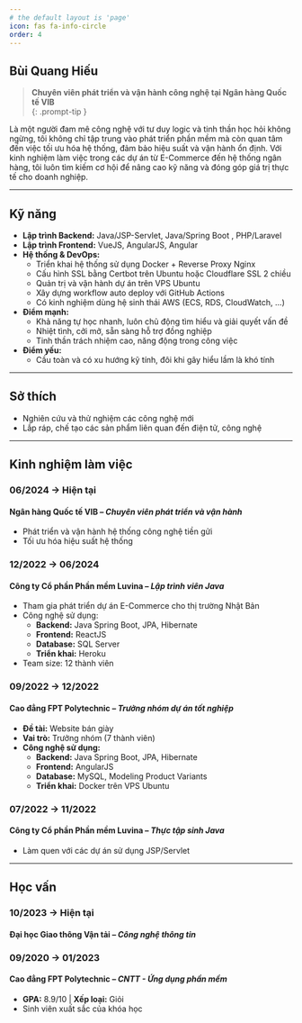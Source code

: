 ```yaml
---
# the default layout is 'page'
icon: fas fa-info-circle
order: 4
---
```


## Bùi Quang Hiếu

> **Chuyên viên phát triển và vận hành công nghệ tại Ngân hàng Quốc tế VIB**  
{: .prompt-tip }

Là một người đam mê công nghệ với tư duy logic và tinh thần học hỏi không ngừng, tôi không chỉ tập trung vào phát triển phần mềm mà còn quan tâm đến việc tối ưu hóa hệ thống, đảm bảo hiệu suất và vận hành ổn định. Với kinh nghiệm làm việc trong các dự án từ E-Commerce đến hệ thống ngân hàng, tôi luôn tìm kiếm cơ hội để nâng cao kỹ năng và đóng góp giá trị thực tế cho doanh nghiệp.

---

## Kỹ năng

- **Lập trình Backend:** Java/JSP-Servlet, Java/Spring Boot , PHP/Laravel
- **Lập trình Frontend:** VueJS, AngularJS, Angular
- **Hệ thống & DevOps:**  
  - Triển khai hệ thống sử dụng Docker + Reverse Proxy Nginx  
  - Cấu hình SSL bằng Certbot trên Ubuntu hoặc Cloudflare SSL 2 chiều  
  - Quản trị và vận hành dự án trên VPS Ubuntu  
  - Xây dựng workflow auto deploy với GitHub Actions  
  - Có kinh nghiệm dùng hệ sinh thái AWS (ECS, RDS, CloudWatch, ...)
- **Điểm mạnh:**  
  - Khả năng tự học nhanh, luôn chủ động tìm hiểu và giải quyết vấn đề  
  - Nhiệt tình, cởi mở, sẵn sàng hỗ trợ đồng nghiệp  
  - Tinh thần trách nhiệm cao, năng động trong công việc  
- **Điểm yếu:**  
  - Cầu toàn và có xu hướng kỹ tính, đôi khi gây hiểu lầm là khó tính  

---

## Sở thích

- Nghiên cứu và thử nghiệm các công nghệ mới  
- Lắp ráp, chế tạo các sản phẩm liên quan đến điện tử, công nghệ  

---

## Kinh nghiệm làm việc

### **06/2024 -> Hiện tại**  
#### **Ngân hàng Quốc tế VIB** – *Chuyên viên phát triển và vận hành*  

- Phát triển và vận hành hệ thống công nghệ tiền gửi
- Tối ưu hóa hiệu suất hệ thống

### **12/2022 -> 06/2024**  
#### **Công ty Cổ phần Phần mềm Luvina** – *Lập trình viên Java*  

- Tham gia phát triển dự án E-Commerce cho thị trường Nhật Bản  
- Công nghệ sử dụng:  
  - **Backend:** Java Spring Boot, JPA, Hibernate  
  - **Frontend:** ReactJS  
  - **Database:** SQL Server  
  - **Triển khai:** Heroku  
- Team size: 12 thành viên  

### **09/2022 -> 12/2022**  
#### **Cao đẳng FPT Polytechnic** – *Trưởng nhóm dự án tốt nghiệp*  

- **Đề tài:** Website bán giày  
- **Vai trò:** Trưởng nhóm (7 thành viên)  
- **Công nghệ sử dụng:**  
  - **Backend:** Java Spring Boot, JPA, Hibernate  
  - **Frontend:** AngularJS  
  - **Database:** MySQL, Modeling Product Variants  
  - **Triển khai:** Docker trên VPS Ubuntu  

### **07/2022 -> 11/2022**  
#### **Công ty Cổ phần Phần mềm Luvina** – *Thực tập sinh Java*  

- Làm quen với các dự án sử dụng JSP/Servlet  

---

## Học vấn  

### **10/2023 -> Hiện tại**  
#### **Đại học Giao thông Vận tải** – *Công nghệ thông tin*  

### **09/2020 -> 01/2023**  
#### **Cao đẳng FPT Polytechnic** – *CNTT - Ứng dụng phần mềm*  

- **GPA:** 8.9/10 | **Xếp loại:** Giỏi  
- Sinh viên xuất sắc của khóa học  
